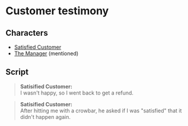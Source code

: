 # Customer testimony
## Characters
* [Satisfied Customer](/characters/satisifed-customer.md)
* [The Manager](/characters/the-manager.md) (mentioned)

## Script
> **Satisified Customer:**<br />
> I wasn't happy, so I went back to get a refund.

> **Satisified Customer:**<br />
> After hitting me with a crowbar, he asked if I was "satisfied" that it didn't happen again.